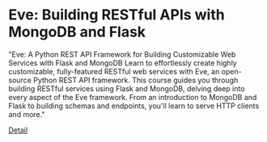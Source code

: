 # Eve: Building RESTful APIs with MongoDB and Flask

"Eve: A Python REST API Framework for Building Customizable Web Services with Flask and MongoDB
Learn to effortlessly create highly customizable, fully-featured RESTful web services with Eve, an open-source Python REST API framework. This course guides you through building RESTful services using Flask and MongoDB, delving deep into every aspect of the Eve framework. From an introduction to MongoDB and Flask to building schemas and endpoints, you'll learn to serve HTTP clients and more." 

[Detail](https://eduitfree.com/courses/eve-building-restful-apis-with-mongodb-and-flask)